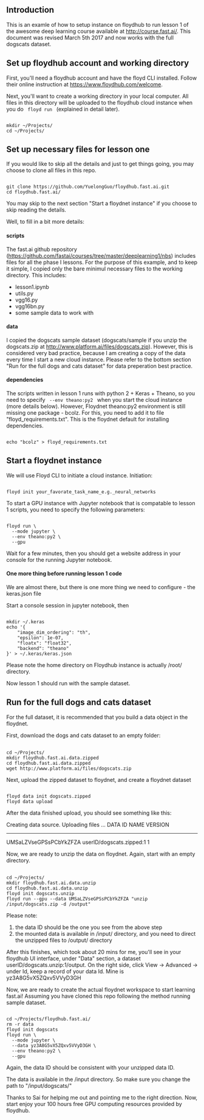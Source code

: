 ## Introduction
This is an examle of how to setup instance on floydhub to run lesson 1 of the awesome deep learning course available at http://course.fast.ai/. This document was revised March 5th 2017 and now works with the full dogscats dataset.

## Set up floydhub account and working directory
First, you'll need a floydhub account and have the floyd CLI installed. Follow their online instruction at https://www.floydhub.com/welcome.

Next, you'll want to create a working directory in your local computer. All files in this directory will be uploaded to the floydhub cloud instance when you do <code> floyd run </code> (explained in detail later). 

<pre><code>
mkdir ~/Projects/
cd ~/Projects/
</code></pre>

## Set up necessary files for lesson one

If you would like to skip all the details and just to get things going, you may choose to clone all files in this repo.

<pre><code>
git clone https://github.com/YuelongGuo/floydhub.fast.ai.git
cd floydhub.fast.ai/
</code></pre>

You may skip to the next section "Start a floydnet instance" if you choose to skip reading the details.

Well, to fill in a bit more details:

#### scripts

The fast.ai github repository (https://github.com/fastai/courses/tree/master/deeplearning1/nbs) includes files for all the phase I lessons. For the purpose of this example, and to keep it simple, I copied only the bare minimul necessary files to the working directory. This includes:
* lesson1.ipynb
* utils.py
* vgg16.py
* vgg16bn.py
* some sample data to work with

#### data

I copied the dogscats sample dataset (dogscats/sample if you unzip the dogscats.zip at http://www.platform.ai/files/dogscats.zip). However, this is considered very bad practice, because I am creating a copy of the data every time I start a new cloud instance. Please refer to the bottom section "Run for the full dogs and cats dataset" for data preperation best practice.

#### dependencies

The scripts written in lesson 1 runs with python 2 + Keras + Theano, so you need to specify <code> --env theano:py2 </code> when you start the cloud instance (more details below). However, Floydnet theano:py2 environment is still missing one package - bcolz. For this, you need to add it to file "floyd_requirements.txt". This is the floydnet default for installing dependencies.

<pre><code>
echo "bcolz" > floyd_requirements.txt
</code></pre>

## Start a floydnet instance

We will use Floyd CLI to initiate a cloud instance. Initiation:

<pre><code>
floyd init your_favorate_task_name_e.g._neural_networks
</code></pre>

To start a GPU instance with Jupyter notebook that is compatable to lesson 1 scripts, you need to specify the following parameters:

<pre><code>
floyd run \
  --mode jupyter \
  --env theano:py2 \
  --gpu
</code></pre>

Wait for a few minutes, then you should get a website address in your console for the running Jupyter notebook.

#### One more thing before running lesson 1 code

We are almost there, but there is one more thing we need to configure - the keras.json file

Start a console session in jupyter notebook, then 

<pre><code>
mkdir ~/.keras
echo '{
    "image_dim_ordering": "th",
    "epsilon": 1e-07,
    "floatx": "float32",
    "backend": "theano"
}' > ~/.keras/keras.json
</code></pre>

Please note the home directory on Floydhub instance is actually /root/ directory.

Now lesson 1 should run with the sample dataset.

## Run for the full dogs and cats dataset

For the full dataset, it is recommended that you build a data object in the floydnet. 

First, download the dogs and cats dataset to an empty folder: 

<pre> <code>
cd ~/Projects/
mkdir floydhub.fast.ai.data.zipped
cd floydhub.fast.ai.data.zipped
wget http://www.platform.ai/files/dogscats.zip
</code></pre>

Next, upload the zipped dataset to floydnet, and create a floydnet dataset

<pre><code>
floyd data init dogscats.zipped
floyd data upload
</code></pre>

After the data finished upload, you should see something like this:

Creating data source. Uploading files ...
DATA ID                 NAME                        VERSION
----------------------  ------------------------  ---------
UMSaLZVseGPSsPCbYkZFZA  userID/dogscats.zipped:1          1

Now, we are ready to unzip the data on floydnet.
Again, start with an empty directory.

<pre> <code>
cd ~/Projects/
mkdir floydhub.fast.ai.data.unzip
cd floydhub.fast.ai.data.unzip
floyd init dogscats.unzip
floyd run --gpu --data UMSaLZVseGPSsPCbYkZFZA "unzip /input/dogscats.zip -d /output"
</code></pre>

Please note:
1. the data ID should be the one you see from the above step
2. the mounted data is available in /input/ directory, and you need to direct the unzipped files to /output/ directory

After this finishes, which took about 20 mins for me, you'll see in your floydhub UI interface, under "Data" section, a dataset userID/dogscats.unzip:1/output. On the right side, click View -> Advanced -> under Id, keep a record of your data Id. Mine is yz3A8G5vX5ZQxv5VVyD3GH

Now, we are ready to create the actual floydnet workspace to start learning fast.ai!
Assuming you have cloned this repo following the method running sample dataset.
<pre><code>
cd ~/Projects/floydhub.fast.ai/
rm -r data
floyd init dogscats
floyd run \
  --mode jupyter \
  --data yz3A8G5vX5ZQxv5VVyD3GH \
  --env theano:py2 \
  --gpu
</code></pre>

Again, the data ID should be consistent with your unzipped data ID.

The data is available in the /input directory. So make sure you change the path to "/input/dogscats/"

Thanks to Sai for helping me out and pointing me to the right direction.
Now, start enjoy your 100 hours free GPU computing resources provided by floydhub.
